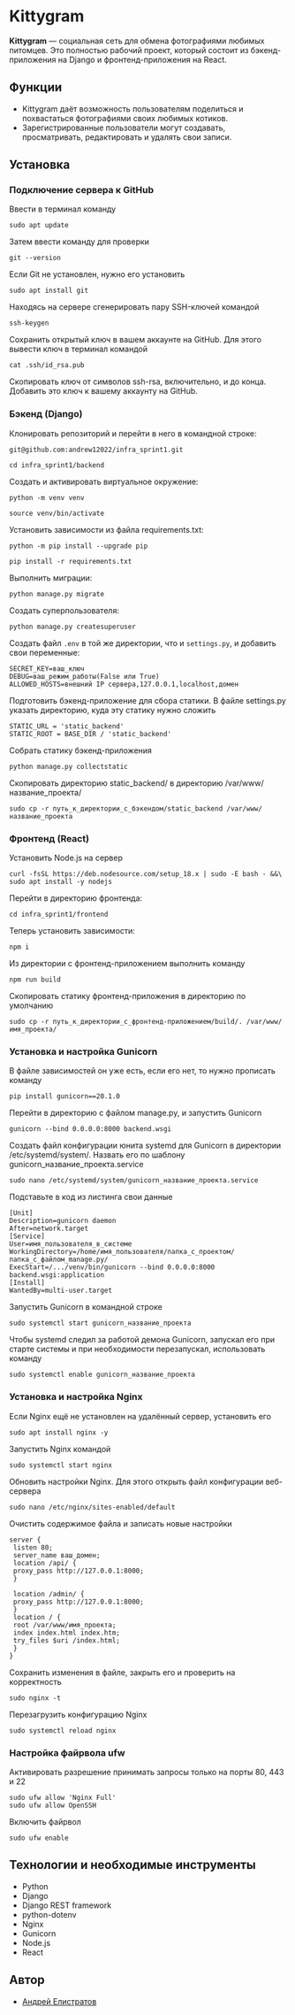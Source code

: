 # Kittygram

**Kittygram** — социальная сеть для обмена фотографиями любимых питомцев. Это полностью рабочий проект, который состоит из бэкенд-приложения на Django и фронтенд-приложения на React.

## Функции
- Kittygram даёт возможность пользователям поделиться и похвастаться фотографиями своих любимых котиков.
- Зарегистрированные пользователи могут создавать, просматривать, редактировать и удалять свои записи.

## Установка

### Подключение сервера к GitHub

Ввести в терминал команду
```
sudo apt update
```

Затем ввести команду для проверки
```
git --version
```

Если Git не установлен, нужно его установить 
```
sudo apt install git
```

Находясь на сервере сгенерировать пару SSH-ключей командой 
```
ssh-keygen
```

Сохранить открытый ключ в вашем аккаунте на GitHub. Для этого вывести ключ в терминал командой 
```
cat .ssh/id_rsa.pub
```

Скопировать ключ от символов ssh-rsa, включительно, и до конца. Добавить это ключ к вашему аккаунту на GitHub.

### Бэкенд (Django)

Клонировать репозиторий и перейти в него в командной строке:

```
git@github.com:andrew12022/infra_sprint1.git
```

```
cd infra_sprint1/backend
```

Cоздать и активировать виртуальное окружение:

```
python -m venv venv
```

```
source venv/bin/activate
```

Установить зависимости из файла requirements.txt:

```
python -m pip install --upgrade pip
```

```
pip install -r requirements.txt
```

Выполнить миграции:

```
python manage.py migrate
```

Создать суперпользователя:

```
python manage.py createsuperuser
```

Создать файл `.env` в той же директории, что и `settings.py`, и добавить свои переменные:

```.env
SECRET_KEY=ваш_ключ
DEBUG=ваш_режим_работы(False или True)
ALLOWED_HOSTS=внешний IP сервера,127.0.0.1,localhost,домен
```

Подготовить бэкенд-приложение для сбора статики. В файле settings.py указать директорию, куда эту статику нужно сложить
```
STATIC_URL = 'static_backend'
STATIC_ROOT = BASE_DIR / 'static_backend'
```

Собрать статику бэкенд-приложения
```
python manage.py collectstatic
```

Скопировать директорию static_backend/ в директорию /var/www/название_проекта/
```
sudo cp -r путь_к_директории_с_бэкендом/static_backend /var/www/название_проекта
```

### Фронтенд (React)

Установить Node.js на сервер
```
curl -fsSL https://deb.nodesource.com/setup_18.x | sudo -E bash - &&\
sudo apt install -y nodejs
```

Перейти в директорию фронтенда:

```
cd infra_sprint1/frontend
```

Теперь установить зависимости:

```
npm i
```

Из директории с фронтенд-приложением выполнить команду
```
npm run build
```

Скопировать статику фронтенд-приложения в директорию по умолчанию
```
sudo cp -r путь_к_директории_с_фронтенд-приложением/build/. /var/www/имя_проекта/
```

### Установка и настройка Gunicorn

В файле зависимостей он уже есть, если его нет, то нужно прописать команду
```
pip install gunicorn==20.1.0
```

Перейти в директорию с файлом manage.py, и запустить Gunicorn
```
gunicorn --bind 0.0.0.0:8000 backend.wsgi
```

Создать файл конфигурации юнита systemd для Gunicorn в директории
/etc/systemd/system/. Назвать его по шаблону gunicorn_название_проекта.service
```
sudo nano /etc/systemd/system/gunicorn_название_проекта.service
```

Подставьте в код из листинга свои данные
```
[Unit]
Description=gunicorn daemon
After=network.target
[Service]
User=имя_пользователя_в_системе
WorkingDirectory=/home/имя_пользователя/папка_с_проектом/папка_с_файлом_manage.py/
ExecStart=/.../venv/bin/gunicorn --bind 0.0.0.0:8000 backend.wsgi:application
[Install]
WantedBy=multi-user.target
```

Запустить Gunicorn в командной строке
```
sudo systemctl start gunicorn_название_проекта
```

Чтобы systemd следил за работой демона Gunicorn, запускал его при старте системы
и при необходимости перезапускал, использовать команду
```
sudo systemctl enable gunicorn_название_проекта
```

### Установка и настройка Nginx

Если Nginx ещё не установлен на удалённый сервер, установить его
```
sudo apt install nginx -y
```

Запустить Nginx командой
```
sudo systemctl start nginx
```

Обновить настройки Nginx. Для этого открыть файл конфигурации веб-сервера
```
sudo nano /etc/nginx/sites-enabled/default
```

Очистить содержимое файла и записать новые настройки
```
server {
 listen 80;
 server_name ваш_домен;
 location /api/ {
 proxy_pass http://127.0.0.1:8000;
 }

 location /admin/ {
 proxy_pass http://127.0.0.1:8000;
 }
 location / {
 root /var/www/имя_проекта;
 index index.html index.htm;
 try_files $uri /index.html;
 }
}
```

Сохранить изменения в файле, закрыть его и проверить на корректность
```
sudo nginx -t
```

Перезагрузить конфигурацию Nginx
```
sudo systemctl reload nginx
```

### Настройка файрвола ufw
Активировать разрешение принимать запросы только на порты 80, 443 и 22
```
sudo ufw allow 'Nginx Full'
sudo ufw allow OpenSSH
```

Включить файрвол
```
sudo ufw enable
```

## Технологии и необходимые инструменты
- Python
- Django
- Django REST framework
- python-dotenv
- Nginx
- Gunicorn
- Node.js
- React

## Автор
- [Андрей Елистратов](https://github.com/andrew12022)
